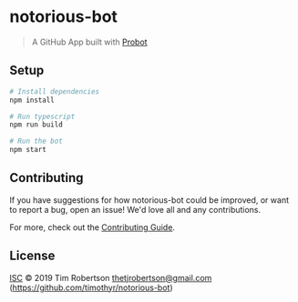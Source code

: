 # notorious-bot

> A GitHub App built with [Probot](https://github.com/probot/probot)

## Setup

```sh
# Install dependencies
npm install

# Run typescript
npm run build

# Run the bot
npm start
```

## Contributing

If you have suggestions for how notorious-bot could be improved, or want to report a bug, open an issue! We'd love all and any contributions.

For more, check out the [Contributing Guide](CONTRIBUTING.md).

## License

[ISC](LICENSE) © 2019 Tim Robertson <thetjrobertson@gmail.com> (https://github.com/timothyr/notorious-bot)
